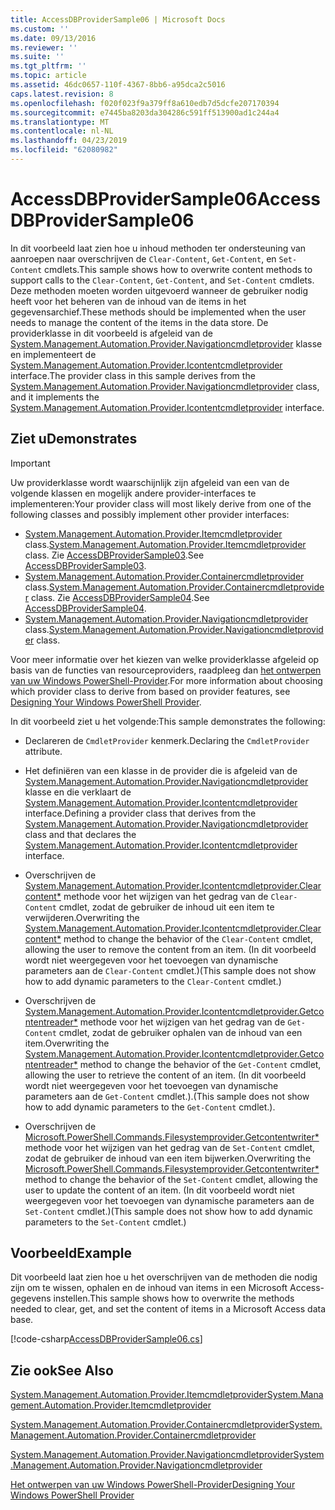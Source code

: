 ```yaml
---
title: AccessDBProviderSample06 | Microsoft Docs
ms.custom: ''
ms.date: 09/13/2016
ms.reviewer: ''
ms.suite: ''
ms.tgt_pltfrm: ''
ms.topic: article
ms.assetid: 46dc0657-110f-4367-8bb6-a95dca2c5016
caps.latest.revision: 8
ms.openlocfilehash: f020f023f9a379ff8a610edb7d5dcfe207170394
ms.sourcegitcommit: e7445ba8203da304286c591ff513900ad1c244a4
ms.translationtype: MT
ms.contentlocale: nl-NL
ms.lasthandoff: 04/23/2019
ms.locfileid: "62080982"
---
```

# <a name="accessdbprovidersample06"></a><span data-ttu-id="1b51f-102">AccessDBProviderSample06</span><span class="sxs-lookup"><span data-stu-id="1b51f-102">AccessDBProviderSample06</span></span>

<span data-ttu-id="1b51f-103">In dit voorbeeld laat zien hoe u inhoud methoden ter ondersteuning van aanroepen naar overschrijven de `Clear-Content`, `Get-Content`, en `Set-Content` cmdlets.</span><span class="sxs-lookup"><span data-stu-id="1b51f-103">This sample shows how to overwrite content methods to support calls to the `Clear-Content`, `Get-Content`, and `Set-Content` cmdlets.</span></span> <span data-ttu-id="1b51f-104">Deze methoden moeten worden uitgevoerd wanneer de gebruiker nodig heeft voor het beheren van de inhoud van de items in het gegevensarchief.</span><span class="sxs-lookup"><span data-stu-id="1b51f-104">These methods should be implemented when the user needs to manage the content of the items in the data store.</span></span> <span data-ttu-id="1b51f-105">De providerklasse in dit voorbeeld is afgeleid van de [System.Management.Automation.Provider.Navigationcmdletprovider](/dotnet/api/System.Management.Automation.Provider.NavigationCmdletProvider) klasse en implementeert de [ System.Management.Automation.Provider.Icontentcmdletprovider](/dotnet/api/System.Management.Automation.Provider.IContentCmdletProvider) interface.</span><span class="sxs-lookup"><span data-stu-id="1b51f-105">The provider class in this sample derives from the [System.Management.Automation.Provider.Navigationcmdletprovider](/dotnet/api/System.Management.Automation.Provider.NavigationCmdletProvider) class, and it implements the [System.Management.Automation.Provider.Icontentcmdletprovider](/dotnet/api/System.Management.Automation.Provider.IContentCmdletProvider) interface.</span></span>

## <a name="demonstrates"></a><span data-ttu-id="1b51f-106">Ziet u</span><span class="sxs-lookup"><span data-stu-id="1b51f-106">Demonstrates</span></span>

> [!IMPORTANT]
> <span data-ttu-id="1b51f-107">Uw providerklasse wordt waarschijnlijk zijn afgeleid van een van de volgende klassen en mogelijk andere provider-interfaces te implementeren:</span><span class="sxs-lookup"><span data-stu-id="1b51f-107">Your provider class will most likely derive from one of the following classes and possibly implement other provider interfaces:</span></span>
>
> -   <span data-ttu-id="1b51f-108">[System.Management.Automation.Provider.Itemcmdletprovider](/dotnet/api/System.Management.Automation.Provider.ItemCmdletProvider) class.</span><span class="sxs-lookup"><span data-stu-id="1b51f-108">[System.Management.Automation.Provider.Itemcmdletprovider](/dotnet/api/System.Management.Automation.Provider.ItemCmdletProvider) class.</span></span> <span data-ttu-id="1b51f-109">Zie [AccessDBProviderSample03](./accessdbprovidersample03.md).</span><span class="sxs-lookup"><span data-stu-id="1b51f-109">See [AccessDBProviderSample03](./accessdbprovidersample03.md).</span></span>
> -   <span data-ttu-id="1b51f-110">[System.Management.Automation.Provider.Containercmdletprovider](/dotnet/api/System.Management.Automation.Provider.ContainerCmdletProvider) class.</span><span class="sxs-lookup"><span data-stu-id="1b51f-110">[System.Management.Automation.Provider.Containercmdletprovider](/dotnet/api/System.Management.Automation.Provider.ContainerCmdletProvider) class.</span></span> <span data-ttu-id="1b51f-111">Zie [AccessDBProviderSample04](./accessdbprovidersample04.md).</span><span class="sxs-lookup"><span data-stu-id="1b51f-111">See [AccessDBProviderSample04](./accessdbprovidersample04.md).</span></span>
> -   <span data-ttu-id="1b51f-112">[System.Management.Automation.Provider.Navigationcmdletprovider](/dotnet/api/System.Management.Automation.Provider.NavigationCmdletProvider) class.</span><span class="sxs-lookup"><span data-stu-id="1b51f-112">[System.Management.Automation.Provider.Navigationcmdletprovider](/dotnet/api/System.Management.Automation.Provider.NavigationCmdletProvider) class.</span></span>
>
> <span data-ttu-id="1b51f-113">Voor meer informatie over het kiezen van welke providerklasse afgeleid op basis van de functies van resourceproviders, raadpleeg dan [het ontwerpen van uw Windows PowerShell-Provider](./provider-types.md).</span><span class="sxs-lookup"><span data-stu-id="1b51f-113">For more information about choosing which provider class to derive from based on provider features, see [Designing Your Windows PowerShell Provider](./provider-types.md).</span></span>

<span data-ttu-id="1b51f-114">In dit voorbeeld ziet u het volgende:</span><span class="sxs-lookup"><span data-stu-id="1b51f-114">This sample demonstrates the following:</span></span>

- <span data-ttu-id="1b51f-115">Declareren de `CmdletProvider` kenmerk.</span><span class="sxs-lookup"><span data-stu-id="1b51f-115">Declaring the `CmdletProvider` attribute.</span></span>

- <span data-ttu-id="1b51f-116">Het definiëren van een klasse in de provider die is afgeleid van de [System.Management.Automation.Provider.Navigationcmdletprovider](/dotnet/api/System.Management.Automation.Provider.NavigationCmdletProvider) klasse en die verklaart de [ System.Management.Automation.Provider.Icontentcmdletprovider](/dotnet/api/System.Management.Automation.Provider.IContentCmdletProvider) interface.</span><span class="sxs-lookup"><span data-stu-id="1b51f-116">Defining a provider class that derives from the [System.Management.Automation.Provider.Navigationcmdletprovider](/dotnet/api/System.Management.Automation.Provider.NavigationCmdletProvider) class and that declares the [System.Management.Automation.Provider.Icontentcmdletprovider](/dotnet/api/System.Management.Automation.Provider.IContentCmdletProvider) interface.</span></span>

- <span data-ttu-id="1b51f-117">Overschrijven de [System.Management.Automation.Provider.Icontentcmdletprovider.Clearcontent\*](/dotnet/api/System.Management.Automation.Provider.IContentCmdletProvider.ClearContent) methode voor het wijzigen van het gedrag van de `Clear-Content` cmdlet, zodat de gebruiker de inhoud uit een item te verwijderen.</span><span class="sxs-lookup"><span data-stu-id="1b51f-117">Overwriting the [System.Management.Automation.Provider.Icontentcmdletprovider.Clearcontent\*](/dotnet/api/System.Management.Automation.Provider.IContentCmdletProvider.ClearContent) method to change the behavior of the `Clear-Content` cmdlet, allowing the user to remove the content from an item.</span></span> <span data-ttu-id="1b51f-118">(In dit voorbeeld wordt niet weergegeven voor het toevoegen van dynamische parameters aan de `Clear-Content` cmdlet.)</span><span class="sxs-lookup"><span data-stu-id="1b51f-118">(This sample does not show how to add dynamic parameters to the `Clear-Content` cmdlet.)</span></span>

- <span data-ttu-id="1b51f-119">Overschrijven de [System.Management.Automation.Provider.Icontentcmdletprovider.Getcontentreader\*](/dotnet/api/System.Management.Automation.Provider.IContentCmdletProvider.GetContentReader) methode voor het wijzigen van het gedrag van de `Get-Content` cmdlet, zodat de gebruiker ophalen van de inhoud van een item.</span><span class="sxs-lookup"><span data-stu-id="1b51f-119">Overwriting the [System.Management.Automation.Provider.Icontentcmdletprovider.Getcontentreader\*](/dotnet/api/System.Management.Automation.Provider.IContentCmdletProvider.GetContentReader) method to change the behavior of the `Get-Content` cmdlet, allowing the user to retrieve the content of an item.</span></span> <span data-ttu-id="1b51f-120">(In dit voorbeeld wordt niet weergegeven voor het toevoegen van dynamische parameters aan de `Get-Content` cmdlet.).</span><span class="sxs-lookup"><span data-stu-id="1b51f-120">(This sample does not show how to add dynamic parameters to the `Get-Content` cmdlet.).</span></span>

- <span data-ttu-id="1b51f-121">Overschrijven de [Microsoft.PowerShell.Commands.Filesystemprovider.Getcontentwriter\*](/dotnet/api/Microsoft.PowerShell.Commands.FileSystemProvider.GetContentWriter) methode voor het wijzigen van het gedrag van de `Set-Content` cmdlet, zodat de gebruiker de inhoud van een item bijwerken.</span><span class="sxs-lookup"><span data-stu-id="1b51f-121">Overwriting the [Microsoft.PowerShell.Commands.Filesystemprovider.Getcontentwriter\*](/dotnet/api/Microsoft.PowerShell.Commands.FileSystemProvider.GetContentWriter) method to change the behavior of the `Set-Content` cmdlet, allowing the user to update the content of an item.</span></span> <span data-ttu-id="1b51f-122">(In dit voorbeeld wordt niet weergegeven voor het toevoegen van dynamische parameters aan de `Set-Content` cmdlet.)</span><span class="sxs-lookup"><span data-stu-id="1b51f-122">(This sample does not show how to add dynamic parameters to the `Set-Content` cmdlet.)</span></span>

## <a name="example"></a><span data-ttu-id="1b51f-123">Voorbeeld</span><span class="sxs-lookup"><span data-stu-id="1b51f-123">Example</span></span>

<span data-ttu-id="1b51f-124">Dit voorbeeld laat zien hoe u het overschrijven van de methoden die nodig zijn om te wissen, ophalen en de inhoud van items in een Microsoft Access-gegevens instellen.</span><span class="sxs-lookup"><span data-stu-id="1b51f-124">This sample shows how to overwrite the methods needed to clear, get, and set the content of items in a Microsoft Access data base.</span></span>

[!code-csharp[AccessDBProviderSample06.cs](../../powershell-sdk-samples/SDK-2.0/csharp/AccessDBProviderSample06/AccessDBProviderSample06.cs#L11-L2399 "AccessDBProviderSample06.cs")]

## <a name="see-also"></a><span data-ttu-id="1b51f-125">Zie ook</span><span class="sxs-lookup"><span data-stu-id="1b51f-125">See Also</span></span>

[<span data-ttu-id="1b51f-126">System.Management.Automation.Provider.Itemcmdletprovider</span><span class="sxs-lookup"><span data-stu-id="1b51f-126">System.Management.Automation.Provider.Itemcmdletprovider</span></span>](/dotnet/api/System.Management.Automation.Provider.ItemCmdletProvider)

[<span data-ttu-id="1b51f-127">System.Management.Automation.Provider.Containercmdletprovider</span><span class="sxs-lookup"><span data-stu-id="1b51f-127">System.Management.Automation.Provider.Containercmdletprovider</span></span>](/dotnet/api/System.Management.Automation.Provider.ContainerCmdletProvider)

[<span data-ttu-id="1b51f-128">System.Management.Automation.Provider.Navigationcmdletprovider</span><span class="sxs-lookup"><span data-stu-id="1b51f-128">System.Management.Automation.Provider.Navigationcmdletprovider</span></span>](/dotnet/api/System.Management.Automation.Provider.NavigationCmdletProvider)

[<span data-ttu-id="1b51f-129">Het ontwerpen van uw Windows PowerShell-Provider</span><span class="sxs-lookup"><span data-stu-id="1b51f-129">Designing Your Windows PowerShell Provider</span></span>](./provider-types.md)